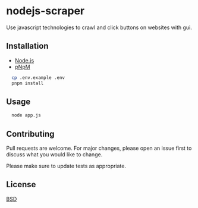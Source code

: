 # nodejs-scraper

Use javascript technologies to crawl and click buttons on websites with gui.

## Installation

* [Node.js](https://nodejs.org/en/)
* [pNpM](https://pnpm.io/)

```bash
  cp .env.example .env
  pnpm install
```

## Usage

```bash
  node app.js
```

## Contributing
Pull requests are welcome. For major changes, please open an issue first to discuss what you would like to change.

Please make sure to update tests as appropriate.

## License
[BSD](https://opensource.org/licenses/BSD-3-Clause)

